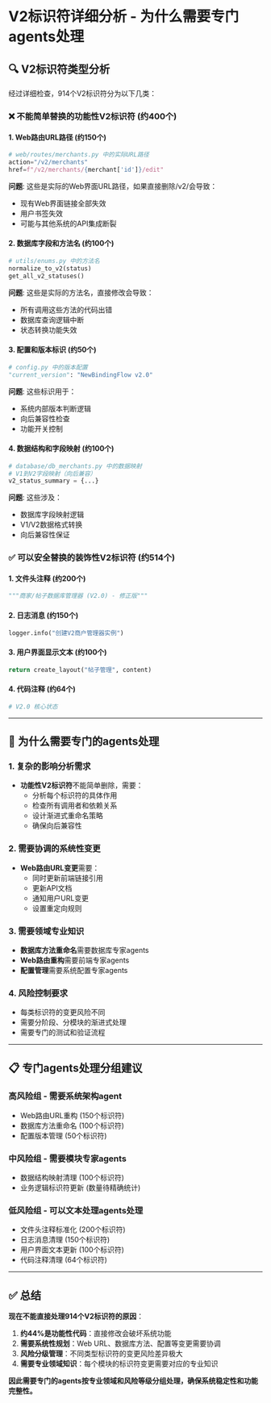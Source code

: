 # V2标识符详细分析 - 为什么需要专门agents处理

## 🔍 V2标识符类型分析

经过详细检查，914个V2标识符分为以下几类：

### ❌ 不能简单替换的功能性V2标识符 (约400个)

#### 1. **Web路由URL路径** (约150个)
```python
# web/routes/merchants.py 中的实际URL路径
action="/v2/merchants"
href=f"/v2/merchants/{merchant['id']}/edit"
```
**问题**: 这些是实际的Web界面URL路径，如果直接删除/v2/会导致：
- 现有Web界面链接全部失效
- 用户书签失效  
- 可能与其他系统的API集成断裂

#### 2. **数据库字段和方法名** (约100个)
```python
# utils/enums.py 中的方法名
normalize_to_v2(status)
get_all_v2_statuses()
```
**问题**: 这些是实际的方法名，直接修改会导致：
- 所有调用这些方法的代码出错
- 数据库查询逻辑中断
- 状态转换功能失效

#### 3. **配置和版本标识** (约50个)
```python
# config.py 中的版本配置
"current_version": "NewBindingFlow v2.0"
```
**问题**: 这些标识用于：
- 系统内部版本判断逻辑
- 向后兼容性检查
- 功能开关控制

#### 4. **数据结构和字段映射** (约100个)
```python
# database/db_merchants.py 中的数据映射
# V1到V2字段映射（向后兼容）
v2_status_summary = {...}
```
**问题**: 这些涉及：
- 数据库字段映射逻辑
- V1/V2数据格式转换
- 向后兼容性保证

### ✅ 可以安全替换的装饰性V2标识符 (约514个)

#### 1. **文件头注释** (约200个)
```python
"""商家/帖子数据库管理器 (V2.0) - 修正版"""
```

#### 2. **日志消息** (约150个)
```python
logger.info("创建V2商户管理器实例")
```

#### 3. **用户界面显示文本** (约100个)
```python
return create_layout("帖子管理", content)
```

#### 4. **代码注释** (约64个)
```python
# V2.0 核心状态
```

---

## 🚨 为什么需要专门的agents处理

### 1. **复杂的影响分析需求**
- **功能性V2标识符**不能简单删除，需要：
  - 分析每个标识符的具体作用
  - 检查所有调用者和依赖关系  
  - 设计渐进式重命名策略
  - 确保向后兼容性

### 2. **需要协调的系统性变更**
- **Web路由URL变更**需要：
  - 同时更新前端链接引用
  - 更新API文档
  - 通知用户URL变更
  - 设置重定向规则

### 3. **需要领域专业知识**
- **数据库方法重命名**需要数据库专家agents
- **Web路由重构**需要前端专家agents  
- **配置管理**需要系统配置专家agents

### 4. **风险控制要求**
- 每类标识符的变更风险不同
- 需要分阶段、分模块的渐进式处理
- 需要专门的测试和验证流程

---

## 📋 专门agents处理分组建议

### **高风险组 - 需要系统架构agent**
- Web路由URL重构 (150个标识符)
- 数据库方法重命名 (100个标识符)
- 配置版本管理 (50个标识符)

### **中风险组 - 需要模块专家agents**
- 数据结构映射清理 (100个标识符)
- 业务逻辑标识符更新 (数量待精确统计)

### **低风险组 - 可以文本处理agents处理**  
- 文件头注释标准化 (200个标识符)
- 日志消息清理 (150个标识符)
- 用户界面文本更新 (100个标识符)
- 代码注释清理 (64个标识符)

---

## ✅ 总结

**现在不能直接处理914个V2标识符的原因**：

1. **约44%是功能性代码**：直接修改会破坏系统功能
2. **需要系统性规划**：Web URL、数据库方法、配置等变更需要协调
3. **风险分级管理**：不同类型标识符的变更风险差异极大
4. **需要专业领域知识**：每个模块的标识符变更需要对应的专业知识

**因此需要专门的agents按专业领域和风险等级分组处理，确保系统稳定性和功能完整性。**